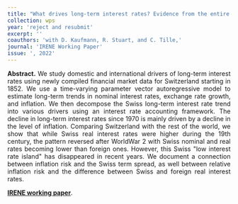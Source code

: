 ```yaml
---
title: "What drives long-term interest rates? Evidence from the entire Swiss Franc history. [WP](https://www5.unine.ch/RePEc/ftp/irn/pdfs/WP22-03.pdf)"
collection: wps
year: 'reject and resubmit'
excerpt: ''
coauthors: 'with D. Kaufmann, R. Stuart, and C. Tille,' 
journal: 'IRENE Working Paper'
issue: ', 2022'
---
```

<p align="justify"> <b>Abstract.</b> We study domestic and international drivers of long-term interest rates using newly compiled financial market data for Switzerland starting in 1852. We use a time-varying parameter vector autoregressive model to estimate long-term trends in nominal interest rates, exchange rate growth, and inflation. We then decompose the Swiss long-term interest rate trend into various drivers using an interest rate accounting framework. The decline in long-term interest rates since 1970 is mainly driven by a decline in the level of inflation. Comparing Switzerland with the rest of the world, we show that while Swiss real interest rates were higher during the 19th century, the pattern reversed after WorldWar 2 with Swiss nominal and real rates becoming lower than foreign ones. However, this Swiss "low interest rate island" has disappeared in recent years. We document a connection between inflation risk and the Swiss term spread, as well between relative inflation risk and the difference between Swiss and foreign real interest rates.
</p>

[**IRENE working paper**](https://www5.unine.ch/RePEc/ftp/irn/pdfs/WP22-03.pdf).

